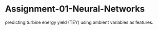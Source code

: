 # Assignment-01-Neural-Networks
predicting turbine energy yield (TEY) using ambient variables as features.
